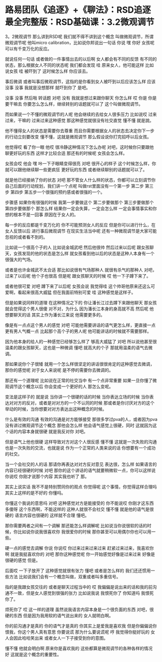 # 路易团队《追逐》+《聊法》：RSD追逐最全完整版：RSD基础课：3.2微观调节

3。2微观调节 那么讲到RSD呢 我们就不得不讲到这个概念 叫做微观调节，所谓微观调节呢 他叫micro calibration，比如说你邦说出一句话 你说 嘿 你好 女孩呢 可以有千变万化的反应。

就说任何一句话 或者做的一件事情出去的以后啊 女人都会有不同的反馈 有不同的状态，那么根据女人不同的状态呢 我们都会发现 哇 原来女人，他可能这样 比如说女孩 哇 被吓到了 这时候怎么样 你应该去。

事后微调 或者叫事后微观调节，这指的是你看到女人被吓到以后应该怎么样 应该没事 没事 我就是没想那样 就吓到你了 是吧。

没事 没事 然后啪 转话题 对吧 没有 我就是想过来跟你聊天 你怎么样 哎 你是 你是要干嘛去 你要怎么怎么样，继续转别的话题就可以了 这个叫做微观调节。

而如果说一个不懂的微观调节的人呢 他会继续的去给女人很多压力 比如说哎 过来过来，干嘛的 过来过来这种感觉 那这种感觉就很没有社交直觉 懂不懂 就是說。

他不懂得女人的状态是需要你去尊重 而且你需要根据女人的状态去决定你下一步的行动立刻要改变 懂不懂，这就是微观调节 那么假设说你打完招呼以后女孩。

他觉得哎 看了你一眼 他哎 很冷静这种情况下怎么办呢 对吧，这时候你只要跟他聊更好玩的东西 这样才比较合适 那还有的时候呢 女孩会怎么样。

女孩会哎 他会 嘿 咔一下子眼睛变得很亮 对吧 很开心的样子 这个时候怎么样，你就可以跟他继续聊一些更疯狂 更好玩的东西 或者继续聊别的话题就可以了。

就是他已经接纳了你的状态 对吧 那不管女人什么样的状态，你都可以立刻调节你自己后面的行动规划，我们讲一个点呢 叫做rst里面没有一个第一步 第二步 第三步 第四步 第五步一个很强的预约感或者很强的一个。

步骤感 如果你有很强的时候 我第一步要做这个 第二步要做那个 第三步要做那个 第四步要做那个 那怎么样 结果你一定会失算，一定会怎么样 一定会事情事实和你想的根本不是一回事 原因在于女人的。

每一步的反应都是千变万化的 你不可能预测女人的反应 但是你可以进行什么，在女人反馈以后 进行事后微观调节 在现实生活当中呢 还有一种微观调节是大家可能忽视的或者看不到的。

比如说一个很高个子的人 比如说金城武吧 然后他很帅 然后过来以后呢 跟女孩聊天，女孩发现的他的状态是怎么样 就女孩看到他以后的状态是这种人本身有一个很强大的气场。

或者是也许金城武不太合适 那比如说很有气场那种人 就很有杀气的那种人 对吧，过来了以后呢 他个子也很高 但是呢 跟女孩聊天的时候 哎 他一下子蹲下来了。

或者他很可爱 对吧 蹲下来了以后呢 女孩会说 我觉得哇 这个帅哥他原来还这么可爱啊，看起来很高大威猛 但在我面前特别可爱 哇 这种感觉是这样子。

但是如果说同样的道理 在这种情况之下的 你让潘长江过去蹲下来跟他聊天 那女孩就会觉得这个男人很傻 对不对，为什么 因为潘长江本身的身高就不高 然后呢 他想要聊天的话 其实上作为潘长江来说 他需要更多的。

像是有一点点这个男人的感觉 对吧 可能他需要讲话的语气更怎么样，更直接一点 更有男人气概一点 比起那个高个子的男人呢 他可能讲话的时候就不需要那样。

因为他本身的给人的一种感觉已经够怎么样了 够高大威猛了 对吧 所以说他甚至很温柔的跟女孩聊天，这也是一种微调 懂吧 就高大的个子 那就用温柔的语气去微调。

那如果说你个子很矮 就用一个怎么样很坚定的讲话很很肯定的这种感觉去微调，那你的感觉呢 对于女人来说呢 是不停的需要你去微调的。

那还有一个道理呢 比如说在正常的社交当中 有一个点非常重要 如果一旦你懂了微观调节这个概念以后 你会变成一个更好的人 那怎么变呢。

变法是这样子的 就是说 当你讲一个很硬的话的时候 当你表达立场的时候 当你表达对对方的反对，或者是对对方的一个不认同的时候 那或者是你讨厌对方的这个举动的时候，当你想要对对方表达出这种概念的时候。

什么是有效的沟通 有效的沟通是对方能够接受 那很多学过pva的人，或者因为pva没有讲过微观调节这个概念 那他会怎么样 他会语气感觉上很硬，同时 这就因为这个话的内容本身就很硬 就是我反对你 对吧。

但是语气上他也很硬 这样导致对方对这个人很反感 懂不懂 这就是一次失败的沟通 也是一次失败的交流，也就是说 作为一个正常的人类来说的话 你想要有一个成功的社交。

当一个会社交的人的话 那请你再表达对对方反对意见 表达很，怎么样 如果语言的内容已经很硬的时候 对吧 那你的这个讲话的语气就要稍微软一点，你可以这样说 你说哎 你刚才说那个内容 其实我也听了 那。

其实上说实话 我不不是特别赞同你的观点 你觉得呢 这个事情，你觉得这样合理吗 其实上这样的是不好的 你懂吗。

你懂这个我说的意思吗 对吧 这种感觉对方是能接受的 你不能说哎 你刚才这东西多傻呀 这个东西啊，不能这样的 这种人就很不会社交 懂不懂 就是他的语气是很硬的 语言内容也很硬的 这样就不合理 懂吧。

那你需要两者之间有一个调解 那还能怎么样调解呢 比如说当你说很软的话的时候，你比如说你说我很喜欢你 我很爱你的时候 那你甚至可以用偶尔你也可以用一些。

硬一点的感觉去调解 你说 你说哎 你过来过来过来过来 赶紧过来过来，我喜欢你啊 就是我挺喜欢你的 对吧 那你这种感觉呢 你一开始感觉好像是过来过来 好像是很硬的感觉 但是。

后面哎 一下子放开了 这种感觉就很有张力 懂吧 或者是怎么样的 我们还还惯用一些方法 比如说我们会有一个概念叫做，双重或者叫多重信号。

指的是我跟女孩交往的 或者是聊天过程当中的 哎 我偏偏是说出来的话和我的前沟通不一致，但是女人感觉到很强的张力 比如说我说 我恨死你了 你知道吗 我恨死你了。

烦死你了 哎 这一样的道理 虽然说我语言内容本身是一个很负面的东西 对吧，很硬的东西 但是因为我用软的语气说出来的 女人就明白啊。

你的前沟通才是真的 你的语气才是真的 你其实上是爱我是喜欢我 但是你偏偏说你恨我，你这个男人真有意思 你要说谎 那为什么要说谎呢 哼 我觉得你挺好玩的 女人会因此哈哈笑出来 或者女人一下子接受到你的意图。

懂不懂 他就会明白啊 原来你是喜欢我的 这些都算是微观调节的各种各样的情况 好 这就是这个概念的重要性。